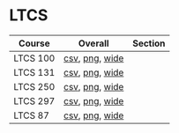 # LTCS

| Course | Overall | Section |
| ------ | ------- | ------- |
| LTCS 100 | [csv](https://github.com/UCSD-Historical-Enrollment-Data/2023Fall/blob/main/overall/LTCS%20100.csv), [png](https://raw.githubusercontent.com/UCSD-Historical-Enrollment-Data/2023Fall/main/plot_overall/LTCS%20100.png), [wide](https://raw.githubusercontent.com/UCSD-Historical-Enrollment-Data/2023Fall/main/plot_overall_wide/LTCS%20100.png) |  |
| LTCS 131 | [csv](https://github.com/UCSD-Historical-Enrollment-Data/2023Fall/blob/main/overall/LTCS%20131.csv), [png](https://raw.githubusercontent.com/UCSD-Historical-Enrollment-Data/2023Fall/main/plot_overall/LTCS%20131.png), [wide](https://raw.githubusercontent.com/UCSD-Historical-Enrollment-Data/2023Fall/main/plot_overall_wide/LTCS%20131.png) |  |
| LTCS 250 | [csv](https://github.com/UCSD-Historical-Enrollment-Data/2023Fall/blob/main/overall/LTCS%20250.csv), [png](https://raw.githubusercontent.com/UCSD-Historical-Enrollment-Data/2023Fall/main/plot_overall/LTCS%20250.png), [wide](https://raw.githubusercontent.com/UCSD-Historical-Enrollment-Data/2023Fall/main/plot_overall_wide/LTCS%20250.png) |  |
| LTCS 297 | [csv](https://github.com/UCSD-Historical-Enrollment-Data/2023Fall/blob/main/overall/LTCS%20297.csv), [png](https://raw.githubusercontent.com/UCSD-Historical-Enrollment-Data/2023Fall/main/plot_overall/LTCS%20297.png), [wide](https://raw.githubusercontent.com/UCSD-Historical-Enrollment-Data/2023Fall/main/plot_overall_wide/LTCS%20297.png) |  |
| LTCS 87 | [csv](https://github.com/UCSD-Historical-Enrollment-Data/2023Fall/blob/main/overall/LTCS%2087.csv), [png](https://raw.githubusercontent.com/UCSD-Historical-Enrollment-Data/2023Fall/main/plot_overall/LTCS%2087.png), [wide](https://raw.githubusercontent.com/UCSD-Historical-Enrollment-Data/2023Fall/main/plot_overall_wide/LTCS%2087.png) |  |
